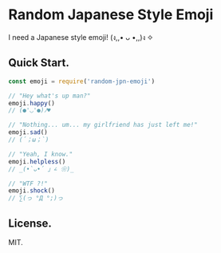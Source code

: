 # Random Japanese Style Emoji

I need a Japanese style emoji! (ง,,• ᴗ •,,)ง ✧

## Quick Start.

```javascript
const emoji = require('random-jpn-emoji')

// "Hey what's up man?"
emoji.happy()
// (●'◡'●)ﾉ♥

// "Nothing... um... my girlfriend has just left me!"
emoji.sad()
// (´；ω；`)

// "Yeah, I know."
emoji.helpless()
// _(•̀ᴗ•́ 」∠ ❀)_

// "WTF ?!"
emoji.shock()
// ∑(っ °Д °;)っ
```

## License.
MIT.